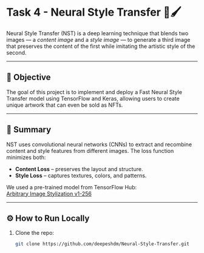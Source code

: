 # Task 4 - Neural Style Transfer 🎨🖌

Neural Style Transfer (NST) is a deep learning technique that blends two images — a *content image* and a *style image* — to generate a third image that preserves the content of the first while imitating the artistic style of the second.

---

## 🎯 Objective

The goal of this project is to implement and deploy a Fast Neural Style Transfer model using TensorFlow and Keras, allowing users to create unique artwork that can even be sold as NFTs.

---

## 🧠 Summary

NST uses convolutional neural networks (CNNs) to extract and recombine content and style features from different images. The loss function minimizes both:
- **Content Loss** – preserves the layout and structure.
- **Style Loss** – captures textures, colors, and patterns.

We used a pre-trained model from TensorFlow Hub:  
[Arbitrary Image Stylization v1-256](https://tfhub.dev/google/magenta/arbitrary-image-stylization-v1-256/2)

---

## ⚙️ How to Run Locally

1. Clone the repo:
   ```bash
   git clone https://github.com/deepeshdm/Neural-Style-Transfer.git
